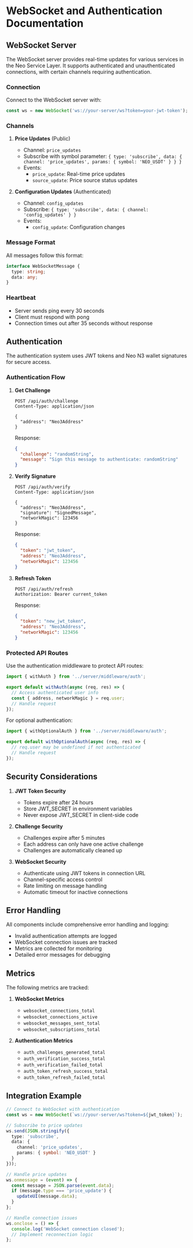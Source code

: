 # WebSocket and Authentication Documentation

## WebSocket Server

The WebSocket server provides real-time updates for various services in the Neo Service Layer. It supports authenticated and unauthenticated connections, with certain channels requiring authentication.

### Connection

Connect to the WebSocket server with:
```javascript
const ws = new WebSocket('ws://your-server/ws?token=your-jwt-token');
```

### Channels

1. **Price Updates** (Public)
   - Channel: `price_updates`
   - Subscribe with symbol parameter: `{ type: 'subscribe', data: { channel: 'price_updates', params: { symbol: 'NEO_USDT' } } }`
   - Events:
     - `price_update`: Real-time price updates
     - `source_update`: Price source status updates

2. **Configuration Updates** (Authenticated)
   - Channel: `config_updates`
   - Subscribe: `{ type: 'subscribe', data: { channel: 'config_updates' } }`
   - Events:
     - `config_update`: Configuration changes

### Message Format

All messages follow this format:
```typescript
interface WebSocketMessage {
  type: string;
  data: any;
}
```

### Heartbeat

- Server sends ping every 30 seconds
- Client must respond with pong
- Connection times out after 35 seconds without response

## Authentication

The authentication system uses JWT tokens and Neo N3 wallet signatures for secure access.

### Authentication Flow

1. **Get Challenge**
   ```http
   POST /api/auth/challenge
   Content-Type: application/json
   
   {
     "address": "Neo3Address"
   }
   ```
   Response:
   ```json
   {
     "challenge": "randomString",
     "message": "Sign this message to authenticate: randomString"
   }
   ```

2. **Verify Signature**
   ```http
   POST /api/auth/verify
   Content-Type: application/json
   
   {
     "address": "Neo3Address",
     "signature": "SignedMessage",
     "networkMagic": 123456
   }
   ```
   Response:
   ```json
   {
     "token": "jwt_token",
     "address": "Neo3Address",
     "networkMagic": 123456
   }
   ```

3. **Refresh Token**
   ```http
   POST /api/auth/refresh
   Authorization: Bearer current_token
   ```
   Response:
   ```json
   {
     "token": "new_jwt_token",
     "address": "Neo3Address",
     "networkMagic": 123456
   }
   ```

### Protected API Routes

Use the authentication middleware to protect API routes:

```typescript
import { withAuth } from '../server/middleware/auth';

export default withAuth(async (req, res) => {
  // Access authenticated user info
  const { address, networkMagic } = req.user;
  // Handle request
});
```

For optional authentication:
```typescript
import { withOptionalAuth } from '../server/middleware/auth';

export default withOptionalAuth(async (req, res) => {
  // req.user may be undefined if not authenticated
  // Handle request
});
```

## Security Considerations

1. **JWT Token Security**
   - Tokens expire after 24 hours
   - Store JWT_SECRET in environment variables
   - Never expose JWT_SECRET in client-side code

2. **Challenge Security**
   - Challenges expire after 5 minutes
   - Each address can only have one active challenge
   - Challenges are automatically cleaned up

3. **WebSocket Security**
   - Authenticate using JWT tokens in connection URL
   - Channel-specific access control
   - Rate limiting on message handling
   - Automatic timeout for inactive connections

## Error Handling

All components include comprehensive error handling and logging:
- Invalid authentication attempts are logged
- WebSocket connection issues are tracked
- Metrics are collected for monitoring
- Detailed error messages for debugging

## Metrics

The following metrics are tracked:

1. **WebSocket Metrics**
   - `websocket_connections_total`
   - `websocket_connections_active`
   - `websocket_messages_sent_total`
   - `websocket_subscriptions_total`

2. **Authentication Metrics**
   - `auth_challenges_generated_total`
   - `auth_verification_success_total`
   - `auth_verification_failed_total`
   - `auth_token_refresh_success_total`
   - `auth_token_refresh_failed_total`

## Integration Example

```typescript
// Connect to WebSocket with authentication
const ws = new WebSocket(`ws://your-server/ws?token=${jwt_token}`);

// Subscribe to price updates
ws.send(JSON.stringify({
  type: 'subscribe',
  data: {
    channel: 'price_updates',
    params: { symbol: 'NEO_USDT' }
  }
}));

// Handle price updates
ws.onmessage = (event) => {
  const message = JSON.parse(event.data);
  if (message.type === 'price_update') {
    updateUI(message.data);
  }
};

// Handle connection issues
ws.onclose = () => {
  console.log('WebSocket connection closed');
  // Implement reconnection logic
};
```